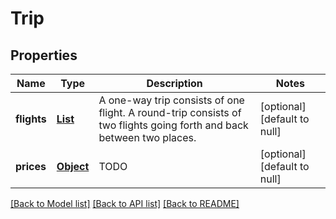 # Trip
## Properties

Name | Type | Description | Notes
------------ | ------------- | ------------- | -------------
**flights** | [**List**](Flight.md) | A one-way trip consists of one flight. A round-trip consists of two flights going forth and back between two places. | [optional] [default to null]
**prices** | [**Object**](object.md) | TODO | [optional] [default to null]

[[Back to Model list]](../README.md#documentation-for-models) [[Back to API list]](../README.md#documentation-for-api-endpoints) [[Back to README]](../README.md)


